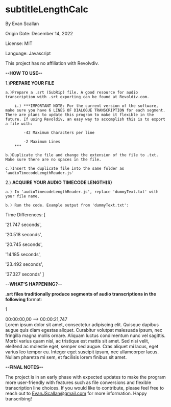 # subtitleLengthCalc


By Evan Scallan

Origin Date: December 14, 2022

License: MIT

Language: Javascript

This project has no affiliation with Revolvdiv.


**--HOW TO USE--**

1.)**PREPARE YOUR FILE**

	a.)Prepare a .srt (SubRip) file. A good resource for audio transcription with .srt exporting can be found at Revoldiv.com.

		i.) ***IMPORTANT NOTE: For the current version of the software, make sure you have 6 LINES OF DIALOGUE TRANSCRIPTION for each segment. There are plans to update this program to make it flexible in the future. If using Revoldiv, an easy way to accomplish this is to export a file with:

			-42 Maximum Characters per line

			-2 Maximum Lines
		***

	b.)Duplicate the file and change the extension of the file to .txt. Make sure there are no spaces in the file.

	c.)Insert the duplicate file into the same folder as 'audioTimecodeLengthReader.js'

2.) **ACQUIRE YOUR AUDIO TIMECODE LENGTH(S)**

	a.) In 'audioTimecodeLengthReader.js', replace 'dummyText.txt' with your file name.

	b.) Run the code. Example output from 'dummyText.txt':

Time Differences: [

  '21.747 seconds',

  '20.518 seconds',

  '20.745 seconds',

  '14.185 seconds',

  '23.492 seconds',

  '37.327 seconds'
]


**--WHAT'S HAPPENING?--**

**.srt files traditionally produce segments of audio transcriptions in the following f**ormat:

1

00:00:00,00 --> 00:00:21,747\
Lorem ipsum dolor sit amet, consectetur adipiscing elit. Quisque dapibus augue quis 
diam egestas aliquet. Curabitur volutpat malesuada ipsum, nec fringilla magna mollis 
ornare. Aliquam luctus condimentum nunc vel sagittis. Morbi varius quam nisl, ac 
tristique est mattis sit amet. Sed nisi velit, eleifend ac molestie eget, semper sed
augue. Cras aliquet mi lacus, eget varius leo tempor eu. Integer eget suscipit ipsum,
nec ullamcorper lacus. Nullam pharetra mi sem, et facilisis lorem finibus sit amet. 

**--FINAL NOTES--**

The project is in an early phase with expected updates to make the program more user-friendly with features such as file conversions and flexible transcription line choices. If you would like to contribute, please feel free to reach out to EvanJScallan@gmail.com for more information. Happy transcribing!
